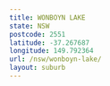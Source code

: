 ```yaml
---
title: WONBOYN LAKE
state: NSW
postcode: 2551
latitude: -37.267687
longitude: 149.792364
url: /nsw/wonboyn-lake/
layout: suburb
---
```


